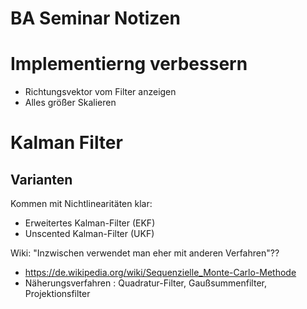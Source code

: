 BA Seminar Notizen
==================


# Implementierng verbessern
-	Richtungsvektor vom Filter anzeigen
-	Alles größer Skalieren




# Kalman Filter

## Varianten
Kommen mit Nichtlinearitäten klar:

-	Erweitertes Kalman-Filter (EKF) 
-	Unscented Kalman-Filter (UKF)

Wiki: "Inzwischen verwendet man eher mit anderen Verfahren"??

-	https://de.wikipedia.org/wiki/Sequenzielle_Monte-Carlo-Methode
-	Näherungsverfahren : Quadratur-Filter, Gaußsummenfilter, Projektionsfilter